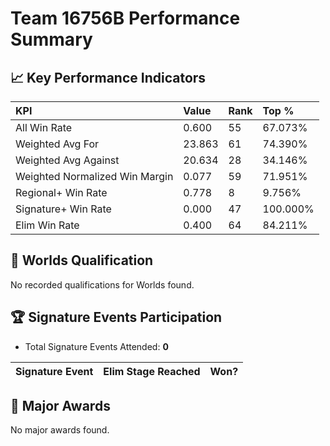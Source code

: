 # Team 16756B Performance Summary

## 📈 Key Performance Indicators
| KPI | Value | Rank | Top % |
|:---|:-----|:----|:------|
| All Win Rate | 0.600 | 55 | 67.073% |
| Weighted Avg For | 23.863 | 61 | 74.390% |
| Weighted Avg Against | 20.634 | 28 | 34.146% |
| Weighted Normalized Win Margin | 0.077 | 59 | 71.951% |
| Regional+ Win Rate | 0.778 | 8 | 9.756% |
| Signature+ Win Rate | 0.000 | 47 | 100.000% |
| Elim Win Rate | 0.400 | 64 | 84.211% |


## 🎯 Worlds Qualification
No recorded qualifications for Worlds found.

## 🏆 Signature Events Participation
- Total Signature Events Attended: **0**

| Signature Event | Elim Stage Reached | Won? |
|:----------------|:-------------------|:----|


## 🥇 Major Awards
No major awards found.
